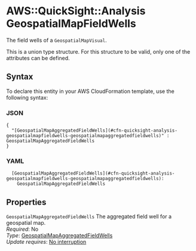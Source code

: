 # AWS::QuickSight::Analysis GeospatialMapFieldWells<a name="aws-properties-quicksight-analysis-geospatialmapfieldwells"></a>

The field wells of a `GeospatialMapVisual`\.

This is a union type structure\. For this structure to be valid, only one of the attributes can be defined\.

## Syntax<a name="aws-properties-quicksight-analysis-geospatialmapfieldwells-syntax"></a>

To declare this entity in your AWS CloudFormation template, use the following syntax:

### JSON<a name="aws-properties-quicksight-analysis-geospatialmapfieldwells-syntax.json"></a>

```
{
  "[GeospatialMapAggregatedFieldWells](#cfn-quicksight-analysis-geospatialmapfieldwells-geospatialmapaggregatedfieldwells)" : GeospatialMapAggregatedFieldWells
}
```

### YAML<a name="aws-properties-quicksight-analysis-geospatialmapfieldwells-syntax.yaml"></a>

```
  [GeospatialMapAggregatedFieldWells](#cfn-quicksight-analysis-geospatialmapfieldwells-geospatialmapaggregatedfieldwells): 
    GeospatialMapAggregatedFieldWells
```

## Properties<a name="aws-properties-quicksight-analysis-geospatialmapfieldwells-properties"></a>

`GeospatialMapAggregatedFieldWells`  <a name="cfn-quicksight-analysis-geospatialmapfieldwells-geospatialmapaggregatedfieldwells"></a>
The aggregated field well for a geospatial map\.  
*Required*: No  
*Type*: [GeospatialMapAggregatedFieldWells](aws-properties-quicksight-analysis-geospatialmapaggregatedfieldwells.md)  
*Update requires*: [No interruption](https://docs.aws.amazon.com/AWSCloudFormation/latest/UserGuide/using-cfn-updating-stacks-update-behaviors.html#update-no-interrupt)